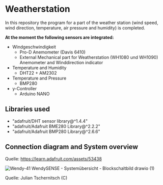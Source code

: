 # Weatherstation #

In this repository the program for a part of the weather station (wind speed, wind direction, temperature, air pressure and humidity) is completed.

**At the moment the following sensors are integrated:**

* Windgeschwindigkeit
  * Pro-D Anemometer (Davis 6410)
  * External Mechanical part for Weatherstation (WH1080 und WH1090) Anemometer and Winddirection indicator
* Temperature and Humidity
  * DHT22 + AM2302
* Temperature and Pressure
  * BMP280
* y-Controller
  * Arduino NANO
  
## Libraries used ## 
* "adafruit/DHT sensor library@^1.4.4"
* "adafruit/Adafruit BME280 Library@^2.2.2"
* "adafruit/Adafruit BMP280 Library@^2.6.6"
  

## Connection diagram and System overview ## 

Quelle: https://learn.adafruit.com/assets/53438


![Wendy-41 WendySENSE - Systemübersicht - Blockschaltbild drawio (1)](https://user-images.githubusercontent.com/131675403/234001304-1cb7f916-e31d-4982-82ee-79dde7ad8e32.png)

Quelle: Julian Tschernitsch (C)
